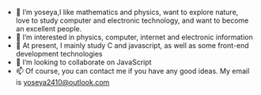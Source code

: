 - 👋 I’m yoseya,I like mathematics and physics, want to explore nature, love to study computer and electronic technology, and want to become an excellent people.
- 👀 I’m interested in physics, computer, internet and electronic information
- 🌱 At present, I mainly study C and javascript, as well as some front-end development technologies
- 💞️ I’m looking to collaborate on JavaScript
- 📫 Of course, you can contact me if you have any good ideas. My email is yoseya2410@outlook.com
